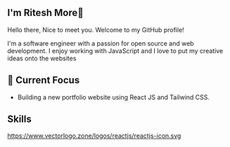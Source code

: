 ##  I'm Ritesh More👋
Hello there, Nice to meet you.
Welcome to my GitHub profile!

I'm a software engineer with a passion for open source and web development.
I enjoy working with JavaScript and I love to put my creative ideas onto the websites 


## 🚀 Current Focus
- Building a new portfolio website using React JS and Tailwind CSS.


## Skills
https://www.vectorlogo.zone/logos/reactjs/reactjs-icon.svg

<!--
**moarray28/moarray28** is a ✨ _special_ ✨ repository because its `README.md` (this file) appears on your GitHub profile.

Here are some ideas to get you started:

- 🔭 I’m currently working on ...
- 🌱 I’m currently learning ...
- 👯 I’m looking to collaborate on ...
- 🤔 I’m looking for help with ...
- 💬 Ask me about ...
- 📫 How to reach me: ...
- 😄 Pronouns: ...
- ⚡ Fun fact: ...
-->
